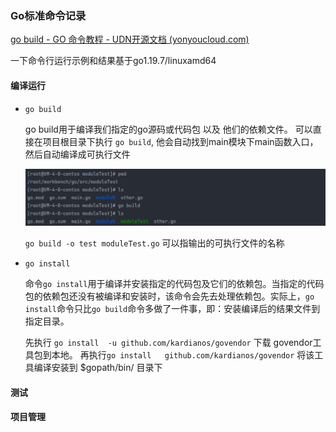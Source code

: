 ### Go标准命令记录

[go build - GO 命令教程 - UDN开源文档 (yonyoucloud.com)](https://doc.yonyoucloud.com/doc/wiki/project/go-command-tutorial/0.1.html)

一下命令行运行示例和结果基于go1.19.7/linuxamd64

#### 编译运行

- `go build`

  go build用于编译我们指定的go源码或代码包 以及 他们的依赖文件。 可以直接在项目根目录下执行 `go build`, 他会自动找到main模块下main函数入口， 然后自动编译成可执行文件

  ![image-20230331141159174](go命令行工具.assets/image-20230331141159174.png) 

  `go build -o test moduleTest.go` 可以指输出的可执行文件的名称

- `go install`

  命令`go install`用于编译并安装指定的代码包及它们的依赖包。当指定的代码包的依赖包还没有被编译和安装时，该命令会先去处理依赖包。实际上，`go install`命令只比`go build`命令多做了一件事，即：安装编译后的结果文件到指定目录。

  先执行 `go install  -u github.com/kardianos/govendor` 下载 govendor工具包到本地。 再执行`go install   github.com/kardianos/govendor` 将该工具编译安装到 $gopath/bin/ 目录下

  

#### 测试



#### 项目管理